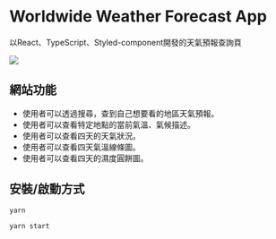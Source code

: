# Worldwide Weather Forecast App
以React、TypeScript、Styled-component開發的天氣預報查詢頁

![](https://i.imgur.com/X1YTZhL.png)

## 網站功能
- 使用者可以透過搜尋，查到自己想要看的地區天氣預報。
- 使用者可以查看特定地點的當前氣溫、氣候描述。
- 使用者可以查看四天的天氣狀況。
- 使用者可以查看四天氣溫線條圖。
- 使用者可以查看四天的濕度圓餅圖。

## 安裝/啟動方式

```
yarn
```
```
yarn start
```